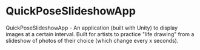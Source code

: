 # QuickPoseSlideshowApp
QuickPoseSlideshowApp - An application (built with Unity) to display images at a certain interval. Built for artists to practice "life drawing" from a slideshow of photos of their choice (which change every x seconds).
